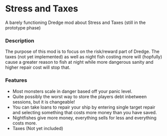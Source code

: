 ﻿# Stress and Taxes
A barely functioning Dredge mod about Stress and Taxes (still in the prototype phase)

### Description
The purpose of this mod is to focus on the risk/reward part of Dredge. The taxes (not yet implemented) as well as night fish costing more will (hopfully) cause a greater reason to fish at night while more dangerous sanity and higher repair cost will stop that.

### Features
 - Most monsters scale in danger based off your panic level.
 - Quite possibly the worst way to store the players debt inbetween sessions, but it is changeable! 
 - You can take loans to repair your ship by entering single target repair and selecting something that costs more money than you have saved.
 - Nightfishes give more money, everything sells for less and everything costs more.
 - Taxes (Not yet included)




